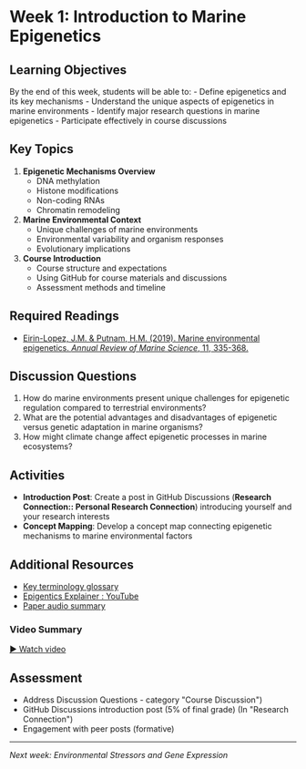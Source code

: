 # Week 1: Introduction to Marine Epigenetics

## Learning Objectives

By the end of this week, students will be able to: - Define epigenetics and its key mechanisms - Understand the unique aspects of epigenetics in marine environments - Identify major research questions in marine epigenetics - Participate effectively in course discussions

## Key Topics

1.  **Epigenetic Mechanisms Overview**
    -   DNA methylation
    -   Histone modifications
    -   Non-coding RNAs
    -   Chromatin remodeling
2.  **Marine Environmental Context**
    -   Unique challenges of marine environments
    -   Environmental variability and organism responses
    -   Evolutionary implications
3.  **Course Introduction**
    -   Course structure and expectations
    -   Using GitHub for course materials and discussions
    -   Assessment methods and timeline

## Required Readings

-   [Eirin-Lopez, J.M. & Putnam, H.M. (2019). Marine environmental epigenetics. *Annual Review of Marine Science*, 11, 335-368.](annurev-marine-010318-095114.pdf)

## Discussion Questions

1.  How do marine environments present unique challenges for epigenetic regulation compared to terrestrial environments?
2.  What are the potential advantages and disadvantages of epigenetic versus genetic adaptation in marine organisms?
3.  How might climate change affect epigenetic processes in marine ecosystems?

## Activities

-   **Introduction Post**: Create a post in GitHub Discussions (**Research Connection:: Personal Research Connection**) introducing yourself and your research interests
-   **Concept Mapping**: Develop a concept map connecting epigenetic mechanisms to marine environmental factors

## Additional Resources

-   [Key terminology glossary](glossary.md)
-   [Epigentics Explainer : YouTube](https://www.youtube.com/embed/MD3Fc0XOjWk)
-   [Paper audio summary](paper-summary.mp3)

### Video Summary

[▶️ Watch video](http://gannet.fish.washington.edu/seashell/snaps/Marine_Epigenetics.mp4)

## Assessment

-   Address Discussion Questions - category "Course Discussion")
-   GitHub Discussions introduction post (5% of final grade) (In "Research Connection")
-   Engagement with peer posts (formative)

------------------------------------------------------------------------

*Next week: Environmental Stressors and Gene Expression*
